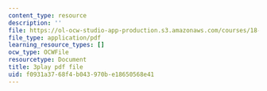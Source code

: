 ```yaml
---
content_type: resource
description: ''
file: https://ol-ocw-studio-app-production.s3.amazonaws.com/courses/18-06sc-linear-algebra-fall-2011/f0931a3768f4b043970be18650568e41_AmQcoopBUTk.pdf
file_type: application/pdf
learning_resource_types: []
ocw_type: OCWFile
resourcetype: Document
title: 3play pdf file
uid: f0931a37-68f4-b043-970b-e18650568e41
---
```

